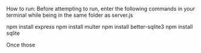How to run:
Before attempting to run, enter the following commands in your terminal while being in the same folder as server.js

npm install express
npm install multer
npm install better-sqlite3
npm install sqlite

Once those 
